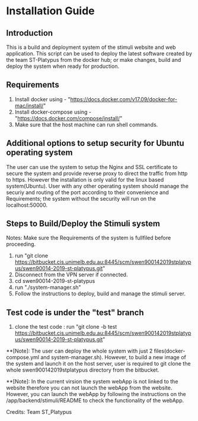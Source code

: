 # Installation Guide

## Introduction
This is a build and deployment system of the stimuli website and web application. 
This script can be used to deploy the latest software created by the team ST-Platypus 
from the docker hub; or make changes, build and deploy the system when ready for production.

## Requirements
1. Install docker using - "https://docs.docker.com/v17.09/docker-for-mac/install/"
2. Install docker-compose using - "https://docs.docker.com/compose/install/"
3. Make sure that the host machine can run shell commands.

## Additional options to setup security for Ubuntu operating system
The user can use the system to setup the Nginx and SSL certificate to secure the system and 
provide reverse proxy to direct the traffic from http to https. However the installation is 
only valid for the linux based system(Ubuntu). User with any other operating system should
manage the securiy and routing of the port according to their convenience and Requirements;
the system without the security will run on the localhost:50000.

## Steps to Build/Deploy the Stimuli system
Notes: Make sure the Requirements of the system is fullfiled before proceeding.

1. run "git clone https://bitbucket.cis.unimelb.edu.au:8445/scm/swen900142019stplatypus/swen90014-2019-st-platypus.git"
2. Disconnect from the VPN server if connected.
3. cd swen90014-2019-st-platypus
4. run "./system-manager.sh"
5. Follow the instructions to deploy, build and manage the stimuli server.

## Test code is under the "test" branch
1. clone the test code : run "git clone -b test https://bitbucket.cis.unimelb.edu.au:8445/scm/swen900142019stplatypus/swen90014-2019-st-platypus.git"

**[Note]: The user can deploy the whole system with just 2 files(docker-compose.yml and system-manager.sh). However,
to build a new image of the system and launch it on the host server, user is required to git clone the whole swen900142019stplatypus
directory from the bitbucket.

**[Note]: In the current virsion the system webApp is not linked to the website therefore you can not launch the webApp from the website. However, you can launch the webApp by following the instructions on the /app/backend/stimuli/README to check the functionality of the webApp.

Credits:
Team ST_Platypus
